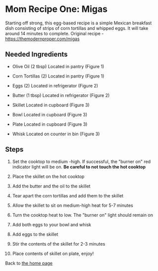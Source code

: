 # Mom Recipe One: Migas

Starting off strong, this egg-based recipe is a simple Mexican breakfast
dish consisting of strips of corn tortillas and whipped eggs. It will
take around 14 minutes to complete. Original recipe -
https://themodernproper.com/migas

## Needed Ingredients

-   Olive Oil (2 tbsp) Located in pantry
    (Figure 1)

-   Corn Tortillas (2) Located in pantry (Figure 1)

-   Eggs (2) Located in refrigerator (Figure 2)

-   Butter (1 tbsp) Located in refrigerator (Figure 2)

-   Skillet Located in cupboard (Figure 3)

-   Bowl Located in cupboard (Figure 3)

-   Plate Located in cupboard (Figure 3)

-   Whisk Located on counter in bin (Figure 3)

## Steps

1.  Set the cooktop to medium -high. If successful, the "burner on" red
    indicator light will be on. **Be careful to not touch the hot
    cooktop**

2.  Place the skillet on the hot cooktop

3.  Add the butter and the oil to the skillet

4.  Tear apart the corn tortillas and add them to the skillet

5.  Allow the skillet to sit on medium-high heat for 5-7 minutes

6.  Turn the cooktop heat to low. The "burner on" light should remain on

7.  Add both eggs to your bowl and whisk

8.  Add eggs to the skillet

9.  Stir the contents of the skillet for 2-3 minutes

10. Place contents of skillet on plate, enjoy!

Back to [the home page](index.md)
